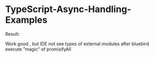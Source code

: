 # TypeScript-Async-Handling-Examples

Result:

Work good , but IDE not see types of external modules after bluebird execute "magic" of promisifyAll